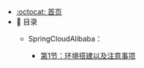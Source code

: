 - [:octocat: 首页](/README)
- :memo: 目录
    - SpringCloudAlibaba：

        - [第1节：环境搭建以及注意事项](/md/SpringCloudAlibaba/【SpringCloud-Alibaba】环境搭建以及注意事项.md)
       

       